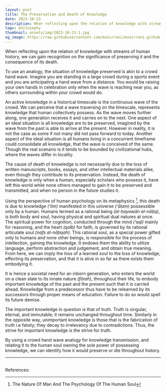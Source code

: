 ```yaml
---
layout: post
title: The Preservation and Death of Knowledge
date: 2023-10-23
description: When reflecting upon the relation of knowledge with streams of human history, we can gain recognition on the significance of preserving it and the consequence of its death.
tags: philosophy
thumbnail: assets/img/2023-10-23-1.jpg
og_image: https://raw.githubusercontent.com/munirrani/munirrani.github.io/main/assets/img/2023-10-23-1.jpg
---
```


When reflecting upon the relation of knowledge with streams of human history, we can gain recognition on the significance of preserving it and the consequence of its death.

To use an analogy, the situation of knowledge preserved is akin to a crowd hand wave. Imagine you are standing in a large crowd during a sports event and you are anticipating a hand wave from a distance. You would be raising your own hands in celebration only when the wave is reaching near you, as others surrounding within your crowd would do.

An active knowledge in a historical timescale is the continuous wave of the crowd. We can perceive that a wave traversing on the timescale, represents knowledge that human collectively possess. As the wave moves further along, one generation receives it and carries on to the next. One aspect of an ideal situation is all knowledge are to be preserved, imagined by the wave from the past is able to arrive at the present. However in reality, it is not the case as some if not many did not pass forward to today. Another aspect of the ideal situation is all humans living in a concurrent timeframe could consolidate all knowledge, that the wave is conceived of the same. Though the real scenario is it tends to be bounded by civilizational hubs, where the waves differ in locality.

The cause of death of knowledge is not necessarily due to the loss of written manuscripts, books, essays, and other intellectual materials alike, even though they contribute to its preservation. Instead, the death of knowledge is only when a human, especially scholars who possess it, have left this world while none others managed to gain it to be preserved and transmitted, and when no person in the future studies it.

Using the perspective of human psychology on its metaphysics [^1], this death is due to knowledge _(‘ilm)_ manifested in this universe _(‘ālam)_ possessible only by a human. Humans termed as a rational being _(al-ḥayawān al-nāṭiq)_, is both body and soul, having physical and spiritual dual natures at once. The spiritual power for cognition, conducted through the mind _(‘aql)_ mainly for reasoning, and the heart _(qalb)_ for faith, is governed by its rational articulate soul _(nafs al-nāṭiqah)_. This rational soul, as a special power gifted only to humans and none other beings, is responsible for the process of intellection, gaining the knowledge. It endows them the ability to utilize language, perform abstraction and judgement, and obtain true meaning. From here, we can imply the loss of a learned soul to the loss of knowledge, effecting its preservation, and that it is alive in so far as there exists them embodying it.

It is hence a societal need for an inborn generation, who enters the world on a clean slate to its innate nature *(fiṭrah)*, throughout their life, to embody important knowledge of the past and the present such that it is carried ahead. Knowledge from a predecessor thus have to be relearned by its successors through proper means of education. Failure to do so would spell its future demise.

The important knowledge in question is that of truth. Truth is singular, eternal, and immutable; it remains unchanged throughout time. Similarly in the opposite way, unimportant knowledge is those that is the fabrication of truth i.e falsity; they decay to irrelevancy due to contradictions. Thus, the strive for important knowledge is the strive for truth.

By using a crowd hand wave analogy for knowledge transmission, and relating it to the human soul owning the sole power of possessing knowledge, we can identify how it would preserve or die throughout history.

---

<br/>
References:

[^1]: The Nature Of Man And The Psychology Of The Human Soul
